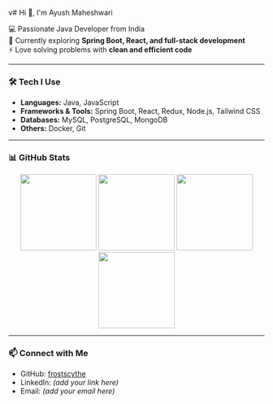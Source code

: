 v# Hi 👋, I'm Ayush Maheshwari  

💻 Passionate Java Developer from India  
🌱 Currently exploring **Spring Boot, React, and full-stack development**  
⚡ Love solving problems with **clean and efficient code**  

---

### 🛠 Tech I Use
- **Languages:** Java, JavaScript  
- **Frameworks & Tools:** Spring Boot, React, Redux, Node.js, Tailwind CSS  
- **Databases:** MySQL, PostgreSQL, MongoDB  
- **Others:** Docker, Git  

---

### 📊 GitHub Stats  

<p align="center">
  <!-- Light Mode -->
  <img src="https://github-readme-stats.vercel.app/api?username=frostscythe&show_icons=true&hide_border=true&theme=default#gh-light-mode-only" height="150"/>
  <img src="https://github-readme-streak-stats.herokuapp.com?user=frostscythe&hide_border=true&theme=default#gh-light-mode-only" height="150"/>
  
  <!-- Dark Mode -->
  <img src="https://github-readme-stats.vercel.app/api?username=frostscythe&show_icons=true&hide_border=true&theme=tokyonight#gh-dark-mode-only" height="150"/>
  <img src="https://github-readme-streak-stats.herokuapp.com?user=frostscythe&hide_border=true&theme=tokyonight#gh-dark-mode-only" height="150"/>
</p>  

---

### 📫 Connect with Me
- GitHub: [frostscythe](https://github.com/frostscythe)  
- LinkedIn: *(add your link here)*  
- Email: *(add your email here)*  
